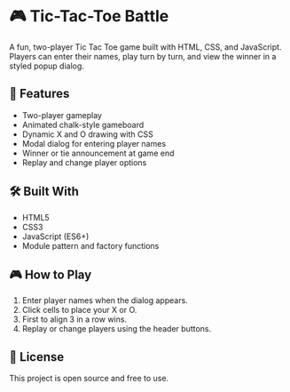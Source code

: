 # 🎮 Tic-Tac-Toe Battle

A fun, two-player Tic Tac Toe game built with HTML, CSS, and JavaScript. Players can enter their names, play turn by turn, and view the winner in a styled popup dialog.

## 🚀 Features

- Two-player gameplay
- Animated chalk-style gameboard
- Dynamic X and O drawing with CSS
- Modal dialog for entering player names
- Winner or tie announcement at game end
- Replay and change player options

## 🛠️ Built With

- HTML5
- CSS3
- JavaScript (ES6+)
- Module pattern and factory functions

## 🎮 How to Play

1. Enter player names when the dialog appears.
2. Click cells to place your X or O.
3. First to align 3 in a row wins.
4. Replay or change players using the header buttons.

## 📝 License

This project is open source and free to use.
